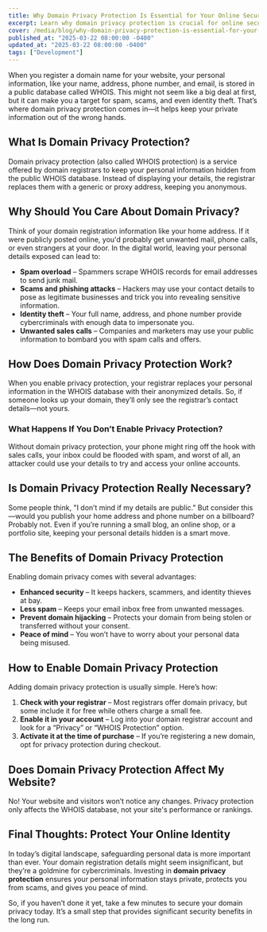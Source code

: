 ```yaml
---
title: Why Domain Privacy Protection Is Essential for Your Online Security
excerpt: Learn why domain privacy protection is crucial for online security, how it works, and how it keeps your personal information safe.
cover: /media/blog/why-domain-privacy-protection-is-essential-for-your-online-security/cover.webp
published_at: "2025-03-22 08:00:00 -0400"
updated_at: "2025-03-22 08:00:00 -0400"
tags: ["Development"]
---
```


When you register a domain name for your website, your personal information, like your name, address, phone number, and email, is stored in a public database called WHOIS. This might not seem like a big deal at first, but it can make you a target for <strong></strong>spam, scams, and even identity theft. That’s where domain privacy protection comes in—it helps keep your private information out of the wrong hands.

## What Is Domain Privacy Protection?

Domain privacy protection (also called WHOIS protection) is a service offered by domain registrars to keep your personal information hidden from the public WHOIS database. Instead of displaying your details, the registrar replaces them with a generic or proxy address, keeping you anonymous.

## Why Should You Care About Domain Privacy?

Think of your domain registration information like your home address. If it were publicly posted online, you'd probably get unwanted mail, phone calls, or even strangers at your door. In the digital world, leaving your personal details exposed can lead to:

<ul>
    <li><strong>Spam overload</strong> – Spammers scrape WHOIS records for email addresses to send junk mail.</li>
    <li><strong>Scams and phishing attacks</strong> – Hackers may use your contact details to pose as legitimate businesses and trick you into revealing sensitive information.</li>
    <li><strong>Identity theft</strong> – Your full name, address, and phone number provide cybercriminals with enough data to impersonate you.</li>
    <li><strong>Unwanted sales calls</strong> – Companies and marketers may use your public information to bombard you with spam calls and offers.</li>
</ul>

## How Does Domain Privacy Protection Work?

When you enable privacy protection, your registrar replaces your personal information in the WHOIS database with their anonymized details. So, if someone looks up your domain, they’ll only see the registrar’s contact details—not yours.

### What Happens If You Don’t Enable Privacy Protection?

Without domain privacy protection, your phone might ring off the hook with sales calls, your inbox could be flooded with spam, and worst of all, an attacker could use your details to try and access your online accounts.

## Is Domain Privacy Protection Really Necessary?

Some people think, "I don’t mind if my details are public." But consider this—would you publish your home address and phone number on a billboard? Probably not. Even if you’re running a small blog, an online shop, or a portfolio site, keeping your personal details hidden is a smart move.

## The Benefits of Domain Privacy Protection

Enabling domain privacy comes with several advantages:

<ul>
    <li><strong>Enhanced security</strong> – It keeps hackers, scammers, and identity thieves at bay.</li>
    <li><strong>Less spam</strong> – Keeps your email inbox free from unwanted messages.</li>
    <li><strong>Prevent domain hijacking</strong> – Protects your domain from being stolen or transferred without your consent.</li>
    <li><strong>Peace of mind</strong> – You won’t have to worry about your personal data being misused.</li>
</ul>

## How to Enable Domain Privacy Protection

Adding domain privacy protection is usually simple. Here’s how:

<ol>
    <li><strong>Check with your registrar</strong> – Most registrars offer domain privacy, but some include it for free while others charge a small fee.</li>
    <li><strong>Enable it in your account</strong> – Log into your domain registrar account and look for a “Privacy” or “WHOIS Protection” option.</li>
    <li><strong>Activate it at the time of purchase</strong> – If you’re registering a new domain, opt for privacy protection during checkout.</li>
</ol>

## Does Domain Privacy Protection Affect My Website?

No! Your website and visitors won’t notice any changes. Privacy protection only affects the WHOIS database, not your site's performance or rankings.

## Final Thoughts: Protect Your Online Identity

In today’s digital landscape, safeguarding personal data is more important than ever. Your domain registration details might seem insignificant, but they’re a goldmine for cybercriminals. Investing in <strong>domain privacy protection</strong> ensures your personal information stays private, protects you from scams, and gives you peace of mind.

So, if you haven’t done it yet, take a few minutes to secure your domain privacy today. It’s a small step that provides significant security benefits in the long run.
